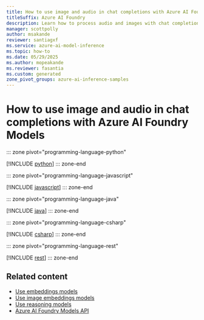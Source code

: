 ```yaml
---
title: How to use image and audio in chat completions with Azure AI Foundry Models
titleSuffix: Azure AI Foundry
description: Learn how to process audio and images with chat completions models with Azure AI Foundry Models
manager: scottpolly
author: msakande
reviewer: santiagxf
ms.service: azure-ai-model-inference
ms.topic: how-to
ms.date: 05/29/2025
ms.author: mopeakande
ms.reviewer: fasantia
ms.custom: generated
zone_pivot_groups: azure-ai-inference-samples
---
```


# How to use image and audio in chat completions with Azure AI Foundry Models


::: zone pivot="programming-language-python"

[!INCLUDE [python](../includes/use-chat-multi-modal/python.md)]
::: zone-end


::: zone pivot="programming-language-javascript"

[!INCLUDE [javascript](../includes/use-chat-multi-modal/javascript.md)]
::: zone-end


::: zone pivot="programming-language-java"

[!INCLUDE [java](../includes/use-chat-multi-modal/java.md)]
::: zone-end


::: zone pivot="programming-language-csharp"

[!INCLUDE [csharp](../includes/use-chat-multi-modal/csharp.md)]
::: zone-end


::: zone pivot="programming-language-rest"

[!INCLUDE [rest](../includes/use-chat-multi-modal/rest.md)]
::: zone-end

## Related content

* [Use embeddings models](use-embeddings.md)
* [Use image embeddings models](use-image-embeddings.md)
* [Use reasoning models](use-chat-reasoning.md)
* [Azure AI Foundry Models API](.././reference/reference-model-inference-api.md)
